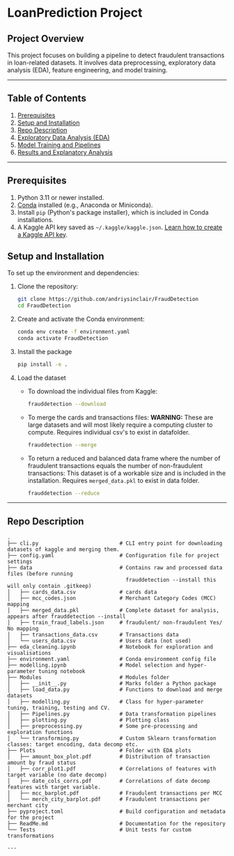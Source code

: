 # LoanPrediction Project

## Project Overview
This project focuses on building a pipeline to detect fraudulent transactions in loan-related datasets. It involves data preprocessing, exploratory data analysis (EDA), feature engineering, and model training.

---

## Table of Contents
1. [Prerequisites](#prerequisites)
2. [Setup and Installation](#setup-and-installation)
3. [Repo Description](#repo-description)
4. [Exploratory Data Analysis (EDA)](#exploratory-data-analysis-eda)
5. [Model Training and Pipelines](#model-training-and-pipelines)
6. [Results and Explanatory Analysis](#results-and-visualizations)

---

## Prerequisites

1. Python 3.11 or newer installed.
2. [Conda](https://anaconda.org/anaconda/conda) installed (e.g., Anaconda or Miniconda).
2. Install `pip` (Python's package installer), which is included in Conda installations.
3. A Kaggle API key saved as `~/.kaggle/kaggle.json`. [Learn how to create a Kaggle API key](https://www.kaggle.com/docs/api).

## Setup and Installation

To set up the environment and dependencies:

1. Clone the repository:
   ```bash
   git clone https://github.com/andriysinclair/FraudDetection
   cd FraudDetection

2. Create and activate the Conda environment:
   ```bash
   conda env create -f environment.yaml
   conda activate FraudDetection

3. Install the package
   ```bash
   pip install -e .

4. Load the dataset
   - To download the individual files from Kaggle:
     ```bash
     frauddetection --download
     ```

   - To merge the cards and transactions files:
     **WARNING:** These are large datasets and will most likely require a computing cluster to compute.
     Requires individual csv's to exist in datafolder.
     ```bash
     frauddetection --merge
     ```

   - To return a reduced and balanced data frame where the number of fraudulent transactions equals the number of non-fraudulent transactions:
     This dataset is of a workable size and is included in the installation.
     Requires `merged_data.pkl` to exist in data folder.
     ```bash
     frauddetection --reduce
     ```

---

## Repo Description
```plaintext
.
├── cli.py                          # CLI entry point for downloading datasets of kaggle and merging them.
├── config.yaml                     # Configuration file for project settings
├── data                            # Contains raw and processed data files (before running
                                      frauddetection --install this will only contain .gitkeep)
│   ├── cards_data.csv              # cards data
│   ├── mcc_codes.json              # Merchant Category Codes (MCC) mapping
│   ├── merged_data.pkl             # Complete dataset for analysis, appears after frauddetection --install
│   ├── train_fraud_labels.json     # fraudulent/ non-fraudulent Yes/ No mapping
│   ├── transactions_data.csv       # Transactions data
│   └── users_data.csv              # Users data (not used)
├── eda_cleaning.ipynb              # Notebook for exploration and visualisations
├── environment.yaml                # Conda environment config file
├── modelling.ipynb                 # Model selection and hyper-parameter tuning notebook
├── Modules                         # Modules folder
│   ├── __init__.py                 # Marks folder a Python package
│   ├── load_data.py                # Functions to download and merge datasets
│   ├── modelling.py                # Class for hyper-parameter tuning, training, testing and CV.
│   ├── Pipelines.py                # Data transformation pipelines
│   ├── plotting.py                 # Plotting class
│   ├── preprocessing.py            # Some pre-processing and exploration functions
│   └── transforming.py             # Custom Sklearn transformation classes: target encoding, data decomp etc.
├── Plots                           # Folder with EDA plots
│   ├── amount_box_plot.pdf         # Distribution of transaction amount by fraud status
│   ├── corr_plot1.pdf              # Correlations of features with target variable (no date decomp)
│   ├── date_cols_corrs.pdf         # Correlations of date decomp features with target variable.
│   ├── mcc_barplot.pdf             # Fraudulent transactions per MCC
│   └── merch_city_barplot.pdf      # Fraudulent transactions per merchant city
├── pyproject.toml                  # Build configuration and metadata for the project
├── ReadMe.md                       # Documentation for the repository
└── Tests                           # Unit tests for custom transformations

---
